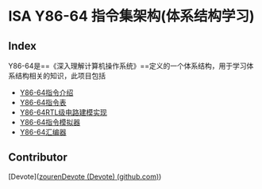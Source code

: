# ISA Y86-64 指令集架构(体系结构学习)

## Index

Y86-64是==《深入理解计算机操作系统》==定义的一个体系结构，用于学习体系结构相关的知识，此项目包括

- [Y86-64指令介绍](./doc/Y8664Def.md)
- [Y86-64指令表](./doc/Y8664.xlsx)
- [Y86-64RTL级电路建模实现](./doc/Y8664_rtl_design.md)
- [Y86-64指令模拟器](./doc/Y8664_emulator.md)
- [Y86-64汇编器](./doc/Y8664_assembler.md)

## Contributor

[Devote]([zourenDevote (Devote) (github.com)](https://github.com/zourenDevote/))

